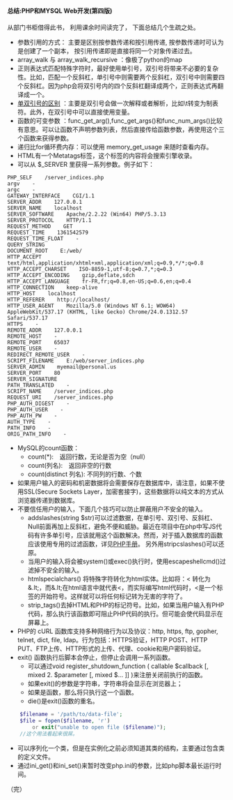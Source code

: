 #### 总结:PHP和MYSQL Web开发(第四版) 
从部门书柜借得此书， 利用课余时间读完了， 下面总结几个生疏之处。

*  参数引用的方式： 主要是区别按参数传递和按引用传递, 按参数传递时可认为是创建了一个副本， 按引用传递即是直接将同一个对象传递过去。
*  array_walk 与 array_walk_recursive ：像极了python的map
*  正则表达式匹配特殊字符时，最好使用单引号，双引号将带来不必要的复杂性。比如，匹配一个反斜杠，单引号中则需要两个反斜杠，双引号中则需要四个反斜杠。因为php会将双引号内的四个反斜杠翻译成两个，正则表达式再翻译成一个。
*  [单双引号的区别](http://php.net/manual/en/language.types.string.php) ：主要是双引号会做一次解释或者解析，比如\t转变为制表符。此外，在双引号中可以直接使用变量。
*  函数的可变参数 ：func_get_arg(),func_get_args()和func_num_args()比较有意思。可以让函数不声明参数列表，然后直接传给函数参数，再使用这个三个函数来获得参数。
*  递归比for循环费内存：可以使用 memory_get_usage 来随时查看内存。
*  HTML有一个Metatags标签，这个标签的内容将会搜索引擎收录。
*  可以从 $_SERVER 里获得一系列参数。例子如下：
```
PHP_SELF    /server_indices.php 
argv    - 
argc    - 
GATEWAY_INTERFACE    CGI/1.1 
SERVER_ADDR    127.0.0.1 
SERVER_NAME    localhost 
SERVER_SOFTWARE    Apache/2.2.22 (Win64) PHP/5.3.13 
SERVER_PROTOCOL    HTTP/1.1 
REQUEST_METHOD    GET 
REQUEST_TIME    1361542579 
REQUEST_TIME_FLOAT    - 
QUERY_STRING    
DOCUMENT_ROOT    E:/web/ 
HTTP_ACCEPT    text/html,application/xhtml+xml,application/xml;q=0.9,*/*;q=0.8 
HTTP_ACCEPT_CHARSET    ISO-8859-1,utf-8;q=0.7,*;q=0.3 
HTTP_ACCEPT_ENCODING    gzip,deflate,sdch 
HTTP_ACCEPT_LANGUAGE    fr-FR,fr;q=0.8,en-US;q=0.6,en;q=0.4 
HTTP_CONNECTION    keep-alive 
HTTP_HOST    localhost 
HTTP_REFERER    http://localhost/ 
HTTP_USER_AGENT    Mozilla/5.0 (Windows NT 6.1; WOW64) AppleWebKit/537.17 (KHTML, like Gecko) Chrome/24.0.1312.57 Safari/537.17 
HTTPS    - 
REMOTE_ADDR    127.0.0.1 
REMOTE_HOST    - 
REMOTE_PORT    65037 
REMOTE_USER    - 
REDIRECT_REMOTE_USER    - 
SCRIPT_FILENAME    E:/web/server_indices.php 
SERVER_ADMIN    myemail@personal.us 
SERVER_PORT    80 
SERVER_SIGNATURE    
PATH_TRANSLATED    - 
SCRIPT_NAME    /server_indices.php 
REQUEST_URI    /server_indices.php 
PHP_AUTH_DIGEST    - 
PHP_AUTH_USER    - 
PHP_AUTH_PW    - 
AUTH_TYPE    - 
PATH_INFO    - 
ORIG_PATH_INFO    - 
```

* MySQL的count函数：
	* count(*):　返回行数，无论是否为空（null）
	* count(列名):　返回非空的行数
	* count(distinct 列名): 不同列的行数、个数
*  如果用户输入的密码和机密数据将会需要保存在数据库中，请注意，如果不使用SSL(Secure Sockets Layer，加密套接字)，这些数据将以纯文本的方式从浏览器传递到数据库。
* 不要信任用户的输入，下面几个技巧可以防止屏蔽用户不安全的输入。
	* addslashes(string $str)可以过滤数据，在单引号、双引号、反斜杠、Null前面再加上反斜杠，避免不便和威胁。最近在项目中在php中写JS代码有许多单引号，应该就用这个函数解决。然而，对于插入数据库的函数应该使用专用的过滤函数，详见[PHP手册](http://php.net/manual/en/function.addslashes.php)。 另外用stripcslashes()可以还原。
	* 当用户的输入将会被system()或exec()执行时，使用escapeshellcmd()过滤掉不安全的输入。
	* htmlspecialchars() 将特殊字符转化为html实体。比如将：< 转化为&.lt;，而&.lt;在html语言中就代表<，而实际编写html代码时，<是一个标签的开始符号。这样就可以将任何标记转为无害的字符了。
	* strip_tags()去掉HTML和PHP的标记符号。比如，如果当用户输入有PHP代码，那么执行该函数即可阻止PHP代码的执行。但可能会使代码显示在屏幕上。
*  PHP的 cURL 函数库支持多种网络行为以及协议：http, https, ftp, gopher, telnet, dict, file, ldap。行为包括：HTTPS验证，HTTP POST、HTTP PUT、FTP上传、HTTP形式的上传、代理、cookie和用户密码验证。
*  exit() 函数执行后脚本会停止，但停止会调用一系列函数。
	* 可以通过void register_shutdown_function ( callable $callback [, mixed 2.  $parameter [, mixed $... ]] )来注册关闭前执行的函数。	 
	* 如果exit()的参数是字符串，字符串将会显示在浏览器上；
	* 如果是函数，那么将只执行这一个函数。 
	* die()是exit()函数的重名。 	
```php
	$filename = '/path/to/data-file';
	$file = fopen($filename, 'r')
	    or exit("unable to open file ($filename)");
	//这个用法看起来很屌。
```

* 可以序列化一个类，但是在实例化之前必须知道其类的结构，主要通过包含类的定义文件。
* 通过ini_get()和ini_set()来暂时改变php.ini的参数，比如php脚本最长运行时间。

（完）

